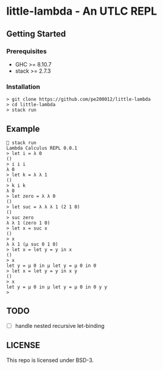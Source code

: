 # little-lambda - An UTLC REPL

## Getting Started
### Prerequisites
- GHC >= 8.10.7
- stack >= 2.7.3
### Installation
```
> git clone https://github.com/pe200012/little-lambda
> cd little-lambda
> stack run
```

## Example
```
 stack run
Lambda Calculus REPL 0.0.1
> let i = λ 0
()
> i i i
λ 0
> let k = λ λ 1
()
> k i k
λ 0
> let zero = λ λ 0
()
> let suc = λ λ λ 1 (2 1 0)
()
> suc zero
λ λ 1 (zero 1 0)
> let x = suc x
()
> x
λ λ 1 (μ suc 0 1 0)
> let x = let y = y in x
()
> x
let y = μ 0 in μ let y = μ 0 in 0
> let x = let y = y in x y
()
> x
let y = μ 0 in μ let y = μ 0 in 0 y y
>
```

## TODO
- [ ] handle nested recursive let-binding

## LICENSE
This repo is licensed under BSD-3.
